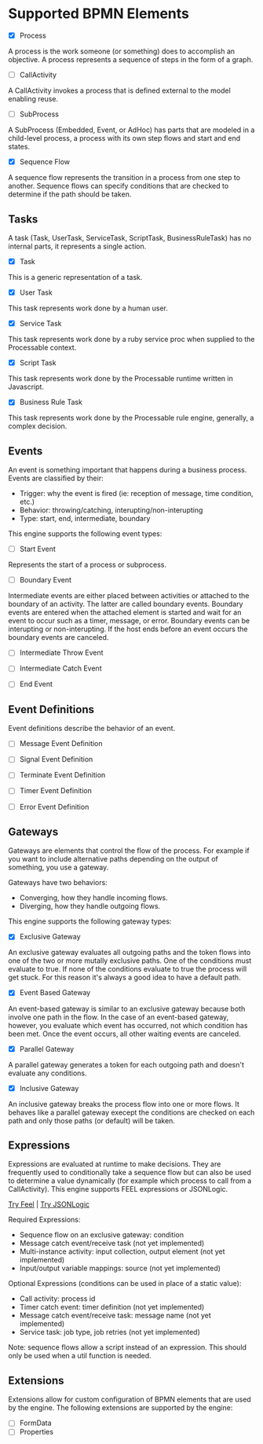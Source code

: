 # Supported BPMN Elements

- [x] Process

A process is the work someone (or something) does to accomplish an objective. A process represents a sequence of steps in the form of a graph.

- [ ] CallActivity

A CallActivity invokes a process that is defined external to the model enabling reuse.

- [ ] SubProcess

A SubProcess (Embedded, Event, or AdHoc) has parts that are modeled in a child-level process, a process with its own step flows and start and end states. 

- [x] Sequence Flow

A sequence flow represents the transition in a process from one step to another. Sequence flows can specify conditions that are checked to determine if the path should be taken.

## Tasks

A task (Task, UserTask, ServiceTask, ScriptTask, BusinessRuleTask) has no internal parts, it represents a single action.

- [x] Task 

This is a generic representation of a task.

- [x] User Task

This task represents work done by a human user.

- [x] Service Task

This task represents work done by a ruby service proc when supplied to the Processable context.

- [x] Script Task

This task represents work done by the Processable runtime written in Javascript.

- [x] Business Rule Task

This task represents work done by the Processable rule engine, generally, a complex decision.

## Events

An event is something important that happens during a business process. Events are classified by their:

* Trigger: why the event is fired (ie: reception of message, time condition, etc.)
* Behavior: throwing/catching, interupting/non-interupting
* Type: start, end, intermediate, boundary

This engine supports the following event types:

- [ ] Start Event

Represents the start of a process or subprocess.

- [ ] Boundary Event

Intermediate events are either placed between activities or attached to the boundary of an activity. The latter are called boundary events. Boundary events are entered when the attached element is started and wait for an event to occur such as a timer, message, or error. Boundary events can be interupting or non-interupting. If the host ends before an event occurs the boundary events are canceled.

- [ ] Intermediate Throw Event

- [ ] Intermediate Catch Event

- [ ] End Event

## Event Definitions

Event definitions describe the behavior of an event.

- [ ] Message Event Definition

- [ ] Signal Event Definition

- [ ] Terminate Event Definition

- [ ] Timer Event Definition

- [ ] Error Event Definition

## Gateways

Gateways are elements that control the flow of the process. For example if you want to include alternative paths depending on the output of something, you use a gateway.

Gateways have two behaviors:

* Converging, how they handle incoming flows.
* Diverging, how they handle outgoing flows.

This engine supports the following gateway types:

- [x] Exclusive Gateway

An exclusive gateway evaluates all outgoing paths and the token flows into one of the two or more mutally exclusive paths. One of the conditions must evaluate to true. If none of the conditions evaluate to true the process will get stuck. For this reason it's always a good idea to have a default path.

- [x] Event Based Gateway

An event-based gateway is similar to an exclusive gateway because both involve one path in the flow. In the case of an event-based gateway, however, you evaluate which event has occurred, not which condition has been met. Once the event occurs, all other waiting events are canceled.

- [x] Parallel Gateway

A parallel gateway generates a token for each outgoing path and doesn't evaluate any conditions.

- [x] Inclusive Gateway

An inclusive gateway breaks the process flow into one or more flows. It behaves like a parallel gateway execept the conditions are checked on each path and only those paths (or default) will be taken.

## Expressions

Expressions are evaluated at runtime to make decisions. They are frequently used to conditionally take a sequence flow but can also be used to determine a value dynamically (for example which process to call from a CallActivity). This engine supports FEEL expressions or JSONLogic.

[Try Feel](https://nikku.github.io/feel-playground) | 
[Try JSONLogic](https://jsonlogic.com/play.html)

Required Expressions:
- Sequence flow on an exclusive gateway: condition
- Message catch event/receive task (not yet implemented) 
- Multi-instance activity: input collection, output element (not yet implemented)
- Input/output variable mappings: source (not yet implemented)

Optional Expressions (conditions can be used in place of a static value):
- Call activity: process id
- Timer catch event: timer definition (not yet implemented) 
- Message catch event/receive task: message name (not yet implemented) 
- Service task: job type, job retries (not yet implemented) 

Note: sequence flows allow a script instead of an expression. This should only be used when a util function is needed.

## Extensions

Extensions allow for custom configuration of BPMN elements that are used by the engine. The following extensions are supported by the engine:

- [ ] FormData
- [ ] Properties